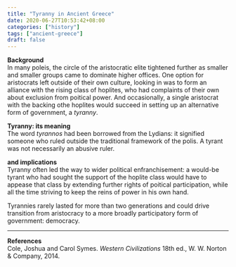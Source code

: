 ```yaml
---
title: "Tyranny in Ancient Greece"
date: 2020-06-27T10:53:42+08:00
categories: ["history"]
tags: ["ancient-greece"]
draft: false
---
```


**Background**  
In many poleis, the circle of the aristocratic elite tightened further as smaller and smaller groups came to dominate higher offices. One option for aristocrats left outside of their own culture, looking in was to form an alliance with the rising class of hoplites, who had complaints of their own about exclusion from poitical power. And occasionally, a single aristocrat with the backing othe hoplites would succeed in setting up an alternative form of government, a *tyranny*.

**Tyranny: its meaning**  
The word *tyrannos* had been borrowed from the Lydians: it signified someone who ruled outside the traditional framework of the polis. A tyrant was not necessarily an abusive ruler.

**and implications**  
Tyranny often led the way to wider political enfranchisement: a would-be tyrant who had sought the support of the hoplite class would have to appease that class by extending further rights of poitical participation, while all the time striving to keep the reins of power in his own hand.

Tyrannies rarely lasted for more than two generations and could drive transition from aristocracy to a more broadly participatory form of government: democracy.

---
**References**  
Cole, Joshua and Carol Symes. *Western Civilizations* 18th ed., W. W. Norton & Company, 2014.
